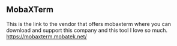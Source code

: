 ## MobaXTerm
This is the link to the vendor that offers mobaxterm where you can download and support this company and this tool I love so much.
https://mobaxterm.mobatek.net/
